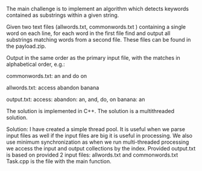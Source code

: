 The main challenge is to implement an algorithm which detects keywords contained as substrings within a given string.

Given two text files (allwords.txt, commonwords.txt ) containing a single word on each line, for each word in the first file find and output all substrings matching words from a second file. These files can be found in the payload.zip.

Output in the same order as the primary input file, with the matches in alphabetical order, e.g.:

commonwords.txt:
an
and
do
on

allwords.txt:
access
abandon
banana

output.txt:
access:
abandon: an, and, do, on
banana: an

The solution is implemented in C++. The solution is a multithreaded solution.

Solution:
I have created a simple thread pool.
It is useful when we parse input files as well if the input files are big it is useful in processing.
We also use minimum synchronization as when we run multi-threaded processing we access the input and output collections by the index.
Provided output.txt is based on provided 2 input files: allwords.txt and commonwords.txt
Task.cpp is the file with the main function.